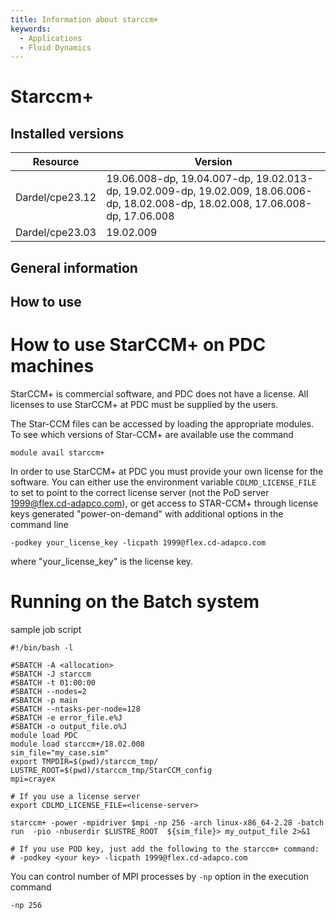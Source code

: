 ```yaml
---
title: Information about starccm+
keywords:
  - Applications
  - Fluid Dynamics
---
```

# Starccm+

## Installed versions

| Resource | Version |
|---|---|
| Dardel/cpe23.12 | 19.06.008-dp, 19.04.007-dp, 19.02.013-dp, 19.02.009-dp, 19.02.009, 18.06.006-dp, 18.02.008-dp, 18.02.008, 17.06.008-dp, 17.06.008 |
| Dardel/cpe23.03 | 19.02.009 |

## General information

## How to use
# How to use StarCCM+ on PDC machines
StarCCM+ is commercial software, and PDC does not have a license. All licenses to use StarCCM+ at PDC must be supplied by the users.

The Star-CCM files can be accessed by loading the appropriate modules. To see which versions of Star-CCM+ are available use the command 
```
module avail starccm+
```
In order to use StarCCM+ at PDC you must provide your own license for the software. You can either use the environment variable
`CDLMD_LICENSE_FILE` to set to point to the correct license server (not the PoD server 1999@flex.cd-adapco.com), or get access to STAR-CCM+ through license keys generated "power-on-demand" with additional options in the command line
```
-podkey your_license_key -licpath 1999@flex.cd-adapco.com
```
where "your_license_key" is the license key.

# Running on the Batch system
sample job script
```
#!/bin/bash -l

#SBATCH -A <allocation>
#SBATCH -J starccm
#SBATCH -t 01:00:00
#SBATCH --nodes=2
#SBATCH -p main
#SBATCH --ntasks-per-node=128
#SBATCH -e error_file.e%J
#SBATCH -o output_file.o%J
module load PDC
module load starccm+/18.02.008
sim_file="my_case.sim"
export TMPDIR=$(pwd)/starccm_tmp/
LUSTRE_ROOT=$(pwd)/starccm_tmp/StarCCM_config
mpi=crayex

# If you use a license server
export CDLMD_LICENSE_FILE=<license-server>

starccm+ -power -mpidriver $mpi -np 256 -arch linux-x86_64-2.28 -batch run  -pio -nbuserdir $LUSTRE_ROOT  ${sim_file}> my_output_file 2>&1

# If you use POD key, just add the following to the starccm+ command:
# -podkey <your key> -licpath 1999@flex.cd-adapco.com
```


You can control number of MPI processes by `-np` option in the execution command
```
-np 256
```


